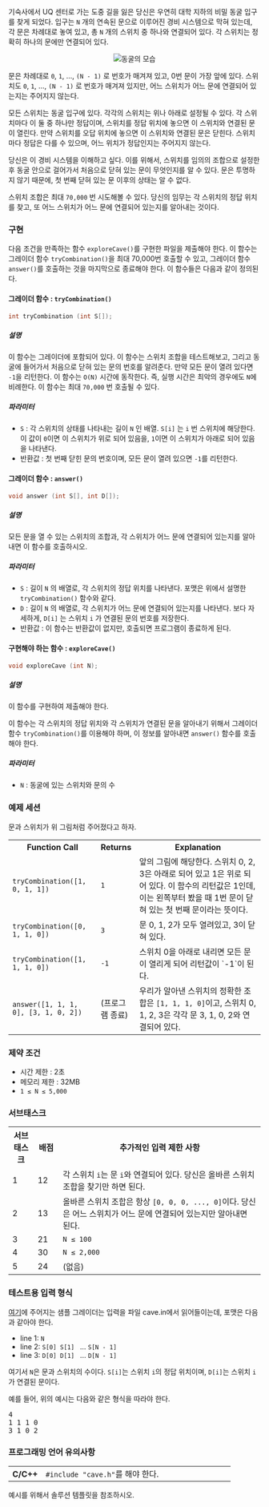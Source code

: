 기숙사에서 UQ 센터로 가는 도중 길을 잃은 당신은 우연히 대학 지하의 비밀 동굴 입구를 찾게 되었다. 입구는 `N` 개의 연속된 문으로 이루어진 경비 시스템으로 막혀 있는데, 각 문은 차례대로 놓여 있고, 총 `N` 개의 스위치 중 하나와 연결되어 있다. 각 스위치는 정확히 하나의 문에만 연결되어 있다.

<center>

![동굴의 모습](https://s3.ap-northeast-2.amazonaws.com/oj.uz/old/IOI13_cave/pic1.png?dl=1)

</center>

문은 차례대로 `0`, `1`, ..., `(N - 1)` 로 번호가 매겨져 있고, 0번 문이 가장 앞에 있다. 스위치도 `0`, `1`, ..., `(N - 1)` 로 번호가 매겨져 있지만, 어느 스위치가 어느 문에 연결되어 있는지는 주어지지 않는다.

모든 스위치는 동굴 입구에 있다. 각각의 스위치는 위나 아래로 설정될 수 있다. 각 스위치마다 이 둘 중 하나만 정답이며, 스위치를 정답 위치에 놓으면 이 스위치와 연결된 문이 열린다. 만약 스위치를 오답 위치에 놓으면 이 스위치와 연결된 문은 닫힌다. 스위치마다 정답은 다를 수 있으며, 어느 위치가 정답인지는 주어지지 않는다.

당신은 이 경비 시스템을 이해하고 싶다. 이를 위해서, 스위치를 임의의 조합으로 설정한 후 동굴 안으로 걸어가서 처음으로 닫혀 있는 문이 무엇인지를 알 수 있다. 문은 투명하지 않기 때문에, 첫 번째 닫혀 있는 문 이후의 상태는 알 수 없다.

스위치 조합은 최대 `70,000` 번 시도해볼 수 있다. 당신의 임무는 각 스위치의 정답 위치를 찾고, 또 어느 스위치가 어느 문에 연결되어 있는지를 알아내는 것이다.

### 구현

다음 조건을 만족하는 함수 `exploreCave()`를 구현한 파일을 제출해야 한다. 이 함수는 그레이더 함수 `tryCombination()`을 최대 70,000번 호출할 수 있고, 그레이더 함수 `answer()`를 호출하는 것을 마지막으로 종료해야 한다. 이 함수들은 다음과 같이 정의된다.

#### 그레이더 함수 : `tryCombination()`

```c++
int tryCombination (int S[]);
```

##### 설명

이 함수는 그레이더에 포함되어 있다. 이 함수는 스위치 조합을 테스트해보고, 그리고 동굴에 들어가서 처음으로 닫혀 있는 문의 번호를 알려준다. 만약 모든 문이 열려 있다면 `-1`을 리턴한다. 이 함수는 `O(N)` 시간에 동작한다. 즉, 실행 시간은 최악의 경우에도 `N`에 비례한다.
이 함수는 최대 `70,000` 번 호출될 수 있다.

##### 파라미터

* `S` : 각 스위치의 상태를 나타내는 길이 `N` 인 배열. `S[i]` 는 `i` 번 스위치에 해당한다. 이 값이 `0`이면 이 스위치가 위로 되어 있음을, `1`이면 이 스위치가 아래로 되어 있음을 나타낸다.
* 반환값 : 첫 번째 닫힌 문의 번호이며, 모든 문이 열려 있으면 `-1`를 리턴한다.

#### 그레이더 함수 : `answer()`

```c++
void answer (int S[], int D[]);
```

##### 설명

모든 문을 열 수 있는 스위치의 조합과, 각 스위치가 어느 문에 연결되어 있는지를 알아내면 이 함수를 호출하시오.

##### 파라미터

* `S` : 길이 `N` 의 배열로, 각 스위치의 정답 위치를 나타낸다. 포맷은 위에서 설명한 `tryCombination()` 함수와 같다.
* `D` : 길이 `N` 의 배열로, 각 스위치가 어느 문에 연결되어 있는지를 나타낸다. 보다 자세하게, `D[i]` 는 스위치 `i` 가 연결된 문의 번호를 저장한다.
* 반환값 : 이 함수는 반환값이 없지만, 호출되면 프로그램이 종료하게 된다.

#### 구현해야 하는 함수 : `exploreCave()`

```c++
void exploreCave (int N);
```

##### 설명

이 함수를 구현하여 제출해야 한다.

이 함수는 각 스위치의 정답 위치와 각 스위치가 연결된 문을 알아내기 위해서 그레이더 함수 `tryCombination()`를 이용해야 하며, 이 정보를 알아내면 `answer()` 함수를 호출해야 한다.

##### 파라미터

* `N` : 동굴에 있는 스위치와 문의 수

### 예제 세션

문과 스위치가 위 그림처럼 주어졌다고 하자.

<table class="table table-bordered">
 <tr>
  <th style="width: 35%;">Function Call</th>
  <th style="width: 15%;">Returns</th>
  <th>Explanation</th>
 </tr>
 <tr>
  <td><code>tryCombination([1, 0, 1, 1])</code></td>
  <td><code>1</code></td>
  <td>앞의 그림에 해당한다. 스위치 0, 2, 3은 아래로 되어 있고 1은 위로 되어 있다. 이 함수의 리턴값은 1인데, 이는 왼쪽부터 봤을 때 1번 문이 닫혀 있는 첫 번째 문이라는 뜻이다.</td>
 </tr>
 <tr>
  <td><code>tryCombination([0, 1, 1, 0])</code></td>
  <td><code>3</code></td>
  <td>문 0, 1, 2가 모두 열려있고, 3이 닫혀 있다.</td>
 </tr>
 <tr>
  <td><code>tryCombination([1, 1, 1, 0])</code></td>
  <td><code>-1</code></td>
  <td>스위치 0을 아래로 내리면 모든 문이 열리게 되어 리턴값이 `-1`이 된다.</td>
 </tr>
 <tr>
  <td><code>answer([1, 1, 1, 0], [3, 1, 0, 2])</code></td>
  <td>(프로그램 종료)</td>
  <td>우리가 알아낸 스위치의 정확한 조합은 <code>[1, 1, 1, 0]</code>이고, 스위치 0, 1, 2, 3은 각각 문 3, 1, 0, 2와 연결되어 있다.</td>
 </tr>
</table>

### 제약 조건

* 시간 제한 : 2초
* 메모리 제한 : 32MB
* `1 ≤ N ≤ 5,000`

### 서브태스크

<table class='table table-condensed table-bordered'>
 <tr>
  <th style="width: 10%;">서브태스크</th>
  <th style="width: 10%;">배점</th>
  <th>추가적인 입력 제한 사항</th>
 </tr>
 <tr>
  <td>1</td>
  <td>12</td>
  <td>각 스위치 <code>i</code>는 문 <code>i</code>와 연결되어 있다. 당신은 올바른 스위치 조합을 찾기만 하면 된다.</td>
 </tr>

 <tr>
  <td>2</td>
  <td>13</td>
  <td>올바른 스위치 조합은 항상 <code>[0, 0, 0, ..., 0]</code>이다. 당신은 어느 스위치가 어느 문에 연결되어 있는지만 알아내면 된다.</td>
 </tr>
 <tr>
  <td>3</td>
  <td>21</td>
  <td><code>N ≤ 100</code></td>
 </tr>
 <tr>
  <td>4</td>
  <td>30</td>
  <td><code>N ≤ 2,000</code></td>
 </tr>
 <tr>
  <td>5</td>
  <td>24</td>
  <td>(없음)</td>
 </tr>
</table>

### 테스트용 입력 형식

[여기](https://s3.ap-northeast-2.amazonaws.com/oj.uz/old/IOI13_cave/cave.zip?dl=1)에 주어지는 샘플 그레이더는 입력을 파일 cave.in에서 읽어들이는데,
포맷은 다음과 같아야 한다.

* line 1: `N`
* line 2: `S[0] S[1] ` ... `S[N - 1]`
* line 3: `D[0] D[1] ` ... `D[N - 1]`

여기서 `N`은 문과 스위치의 수이다. `S[i]`는 스위치 `i`의 정답 위치이며, `D[i]`는 스위치 `i`가 연결된 문이다.

예를 들어, 위의 예시는 다음와 같은 형식을 따라야 한다.

<pre>
4
1 1 1 0
3 1 0 2
</pre>

### 프로그래밍 언어 유의사항

<table class="table table-condensed table-bordered">
 <tr>
  <th style="width: 15%;">C/C++</th>
  <td><code>#include "cave.h"</code>를 해야 한다.</td>
 </tr>
 <tr>
</table>

예시를 위해서 솔루션 템플릿을 참조하시오.
